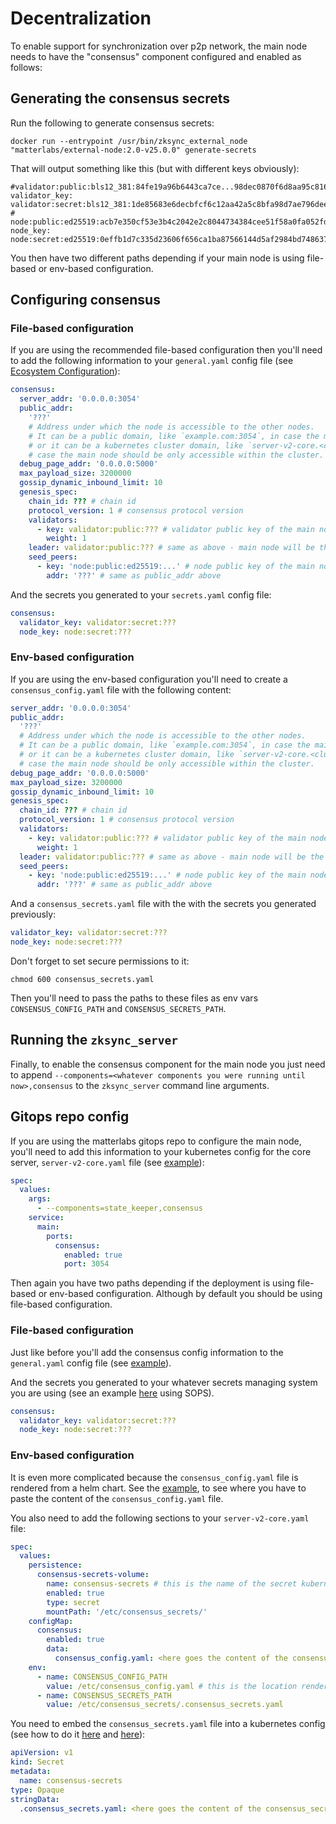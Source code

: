 # Decentralization

To enable support for synchronization over p2p network, the main node needs to have the "consensus" component configured
and enabled as follows:

## Generating the consensus secrets

Run the following to generate consensus secrets:

```
docker run --entrypoint /usr/bin/zksync_external_node "matterlabs/external-node:2.0-v25.0.0" generate-secrets
```

That will output something like this (but with different keys obviously):

```
#validator:public:bls12_381:84fe19a96b6443ca7ce...98dec0870f6d8aa95c8164102f0d62e4c47e3566c4e5c32354d
validator_key: validator:secret:bls12_381:1de85683e6decbfcf6c12aa42a5c8bfa98d7ae796dee068ae73dc784a58f5213
# node:public:ed25519:acb7e350cf53e3b4c2042e2c8044734384cee51f58a0fa052fd7e0c9c3f4b20d
node_key: node:secret:ed25519:0effb1d7c335d23606f656ca1ba87566144d5af2984bd7486379d4f83a204ba2
```

You then have two different paths depending if your main node is using file-based or env-based configuration.

## Configuring consensus

### File-based configuration

If you are using the recommended file-based configuration then you'll need to add the following information to your
`general.yaml` config file (see [Ecosystem Configuration](../launch.md#ecosystem-configuration)):

```yaml
consensus:
  server_addr: '0.0.0.0:3054'
  public_addr:
    '???'
    # Address under which the node is accessible to the other nodes.
    # It can be a public domain, like `example.com:3054`, in case the main node is accessible from the internet,
    # or it can be a kubernetes cluster domain, like `server-v2-core.<cluster name>.svc.cluster.local:3054` in
    # case the main node should be only accessible within the cluster.
  debug_page_addr: '0.0.0.0:5000'
  max_payload_size: 3200000
  gossip_dynamic_inbound_limit: 10
  genesis_spec:
    chain_id: ??? # chain id
    protocol_version: 1 # consensus protocol version
    validators:
      - key: validator:public:??? # validator public key of the main node (copy this PUBLIC key from the secrets you generated)
        weight: 1
    leader: validator:public:??? # same as above - main node will be the only validator and the only leader.
    seed_peers:
      - key: 'node:public:ed25519:...' # node public key of the main node (copy this PUBLIC key from the secrets you generated)
        addr: '???' # same as public_addr above
```

And the secrets you generated to your `secrets.yaml` config file:

```yaml
consensus:
  validator_key: validator:secret:???
  node_key: node:secret:???
```

### Env-based configuration

If you are using the env-based configuration you'll need to create a `consensus_config.yaml` file with the following
content:

```yaml
server_addr: '0.0.0.0:3054'
public_addr:
  '???'
  # Address under which the node is accessible to the other nodes.
  # It can be a public domain, like `example.com:3054`, in case the main node is accessible from the internet,
  # or it can be a kubernetes cluster domain, like `server-v2-core.<cluster name>.svc.cluster.local:3054` in
  # case the main node should be only accessible within the cluster.
debug_page_addr: '0.0.0.0:5000'
max_payload_size: 3200000
gossip_dynamic_inbound_limit: 10
genesis_spec:
  chain_id: ??? # chain id
  protocol_version: 1 # consensus protocol version
  validators:
    - key: validator:public:??? # validator public key of the main node (copy this PUBLIC key from the secrets you generated)
      weight: 1
  leader: validator:public:??? # same as above - main node will be the only validator and the only leader.
  seed_peers:
    - key: 'node:public:ed25519:...' # node public key of the main node (copy this PUBLIC key from the secrets you generated)
      addr: '???' # same as public_addr above
```

And a `consensus_secrets.yaml` file with the with the secrets you generated previously:

```yaml
validator_key: validator:secret:???
node_key: node:secret:???
```

Don't forget to set secure permissions to it:

```
chmod 600 consensus_secrets.yaml
```

Then you'll need to pass the paths to these files as env vars `CONSENSUS_CONFIG_PATH` and `CONSENSUS_SECRETS_PATH`.

## Running the `zksync_server`

Finally, to enable the consensus component for the main node you just need to append
`--components=<whatever components you were running until now>,consensus` to the `zksync_server` command line arguments.

## Gitops repo config

If you are using the matterlabs gitops repo to configure the main node, you'll need to add this information to your
kubernetes config for the core server, `server-v2-core.yaml` file (see
[example](https://github.com/matter-labs/gitops-kubernetes/blob/177dcd575c6ab446e70b9a9ced8024766095b516/apps/environments/era-stage-proofs/server-v2/server-v2-core.yaml#L23-L35)):

```yaml
spec:
  values:
    args:
      - --components=state_keeper,consensus
    service:
      main:
        ports:
          consensus:
            enabled: true
            port: 3054
```

Then again you have two paths depending if the deployment is using file-based or env-based configuration. Although by
default you should be using file-based configuration.

### File-based configuration

Just like before you'll add the consensus config information to the `general.yaml` config file (see
[example](https://github.com/matter-labs/gitops-kubernetes/blob/177dcd575c6ab446e70b9a9ced8024766095b516/apps/environments/era-stage-proofs/server-v2-config/general.yaml#L353-L368)).

And the secrets you generated to your whatever secrets managing system you are using (see an example
[here](https://github.com/matter-labs/gitops-kubernetes/blob/177dcd575c6ab446e70b9a9ced8024766095b516/apps/clusters/era-stage-proofs/stage2/secrets/server-v2-secrets.yaml)
using SOPS).

```yaml
consensus:
  validator_key: validator:secret:???
  node_key: node:secret:???
```

### Env-based configuration

It is even more complicated because the `consensus_config.yaml` file is rendered from a helm chart. See the
[example](https://github.com/matter-labs/gitops-kubernetes/blob/177dcd575c6ab446e70b9a9ced8024766095b516/apps/environments/mainnet2/server-v2/server-v2-core.yaml#L37-L92),
to see where you have to paste the content of the `consensus_config.yaml` file.

You also need to add the following sections to your `server-v2-core.yaml` file:

```yaml
spec:
  values:
    persistence:
      consensus-secrets-volume:
        name: consensus-secrets # this is the name of the secret kubernetes object we defined above
        enabled: true
        type: secret
        mountPath: '/etc/consensus_secrets/'
    configMap:
      consensus:
        enabled: true
        data:
          consensus_config.yaml: <here goes the content of the consensus_config.yaml file>
    env:
      - name: CONSENSUS_CONFIG_PATH
        value: /etc/consensus_config.yaml # this is the location rendered by the helm chart, you can't change it
      - name: CONSENSUS_SECRETS_PATH
        value: /etc/consensus_secrets/.consensus_secrets.yaml
```

You need to embed the `consensus_secrets.yaml` file into a kubernetes config (see how to do it
[here](https://github.com/matter-labs/gitops-kubernetes/blob/177dcd575c6ab446e70b9a9ced8024766095b516/apps/environments/mainnet2/zksync-v2-secret/kustomization.yaml#L3-L4)
and
[here](https://github.com/matter-labs/gitops-kubernetes/blob/177dcd575c6ab446e70b9a9ced8024766095b516/apps/environments/mainnet2/zksync-v2-secret/consensus_secrets.yaml)):

```yaml
apiVersion: v1
kind: Secret
metadata:
  name: consensus-secrets
type: Opaque
stringData:
  .consensus_secrets.yaml: <here goes the content of the consensus_secrets.yaml file>
```

